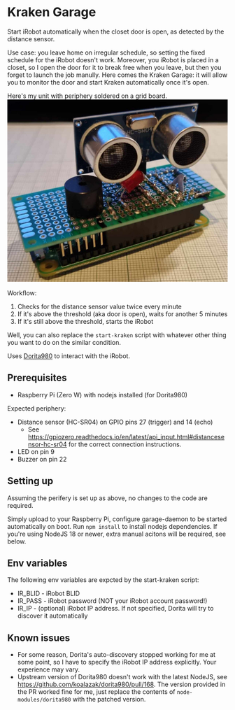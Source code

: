 # Kraken Garage

Start iRobot automatically when the closet door is open, as detected by the distance sensor.

Use case: you leave home on irregular schedule, so setting the fixed schedule for the iRobot doesn't work. Moreover, you iRobot is placed in a closet, so I open the door for it to break free when you leave, but then you forget to launch the job manully. Here comes the Kraken Garage: it will allow you to monitor the door and start Kraken automatically once it's open.

Here's my unit with periphery soldered on a grid board.
![RPi Zero with grid board attached](docs/v2.jpg)

Workflow:
1. Checks for the distance sensor value twice every minute
2. If it's above the threshold (aka door is open), waits for another 5 minutes
3. If it's still above the threshold, starts the iRobot

Well, you can also replace the `start-kraken` script with whatever other thing you want to do on the similar condition.

Uses [Dorita980](https://github.com/koalazak/dorita980/) to interact with the iRobot.

## Prerequisites

* Raspberry Pi (Zero W) with nodejs installed (for Dorita980)    

Expected periphery:
* Distance sensor (HC-SR04) on GPIO pins 27 (trigger) and 14 (echo)
    * See https://gpiozero.readthedocs.io/en/latest/api_input.html#distancesensor-hc-sr04 for the correct connection instructions.
* LED on pin 9
* Buzzer on pin 22

## Setting up

Assuming the perifery is set up as above, no changes to the code are required.

Simply upload to your Raspberry Pi, configure garage-daemon to be started automatically on boot. Run `npm install` to install nodejs dependencies. If you're using NodeJS 18 or newer, extra manual acitons will be required, see below.

## Env variables

The following env variables are expcted by the start-kraken script:
* IR_BLID - iRobot BLID
* IR_PASS - iRobot password (NOT your iRobot account password!)
* IR_IP - (optional) iRobot IP address. If not specified, Dorita will try to discover it automatically

## Known issues

* For some reason, Dorita's auto-discovery stopped working for me at some point, so I have to specify the iRobot IP address explicitly. Your experience may vary.
* Upstream version of Dorita980 doesn't work with the latest NodeJS, see https://github.com/koalazak/dorita980/pull/168. The version provided in the PR worked fine for me, just replace the contents of `node-modules/dorita980` with the patched version.
